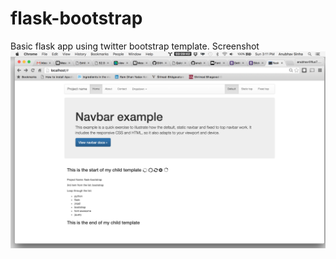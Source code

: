 # flask-bootstrap
Basic flask app using twitter bootstrap template.
Screenshot
![screenshot](https://raw.githubusercontent.com/dimitris1ps/flaskApp/main/screenshot.png "screenshot")
